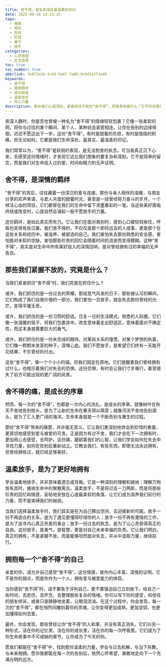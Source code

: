 ```yaml
---
title: 舍不得，是生命深处最温柔的印记
date: 2025-09-18 13:13:25
tags:
  - 情感
  - 成长
  - 告别
  - 珍惜
  - 勇气
  - 放手
categories:
  - 心灵感悟
  - 生活哲思
toc: true
toc_number: true
abbrlink: 7e8f2a1b-3c4d-5e6f-7a8b-9c0d1e2f3a4b
keywords:
  - 舍不得
  - 情感羁绊
  - 成长蜕变
  - 温柔放手
  - 内心力量
description: 那些我们心底深处，紧紧抓住不放的“舍不得”，究竟意味着什么？它不仅仅是告别时的不舍，更是我们对过往深情的眷恋，对当下美好的珍视，以及对未来未知的温柔抗拒。这篇文章将带你走进“舍不得”的内心世界，感受这份情感的重量与温度，并从中汲取成长的力量，学会如何温柔地放手，拥抱生命中每一个新的可能。
---
```


夜深人静时，你是否也曾被一种名为“舍不得”的情绪轻轻包裹？它像一张柔软的网，将你与过往的某个瞬间、某个人、某种状态紧密相连，让你在告别的边缘徘徊，迟迟不愿迈出下一步。这份“舍不得”，有时是甜蜜的负担，有时是隐隐的刺痛，但无论如何，它都是我们生命深处，最真实、最温柔的印记。

我们常常以为，“舍不得”是软弱的表现，是无法割舍的执念。可当我真正沉下心来，去感受这份情绪时，才发现它远比我们想象的要复杂和深刻。它不是简单的留恋，而是我们对生命投入过的爱、时间和精力的无声证明。

## 舍不得，是深情的羁绊

“舍不得”的背后，往往藏着一份深沉的爱与连接。那份与亲人相伴的温暖，与朋友分享的欢声笑语，与爱人共度的甜蜜时光，甚至是一段曾经努力奋斗的岁月，一个倾注心血的项目，它们都曾在我们的生命中留下浓墨重彩的一笔。当这些美好面临终结或改变时，心底自然会涌起一股不愿放手的力量。

这份羁绊，是如此真实而有力。它让我们在面对离别时，感到心口被轻轻揪住，呼吸也变得有些沉重。我们舍不得的，不仅仅是那个即将远去的人或事，更是那个在这些关系和经历中，被滋养、被塑造的自己。我们害怕失去那份熟悉的安全感，害怕面对未知的空缺，害怕那些珍贵的回忆会随着时间的流逝而变得模糊。这种“舍不得”，其实是对生命中所有美好投入的深情回响，是对曾经拥有过的幸福的无声告白。

## 那些我们紧握不放的，究竟是什么？

当我们紧紧抓住“舍不得”时，我们究竟在抓住什么？

或许，我们抓住的是一份过去的荣耀。那段意气风发的日子，那些被认可的瞬间，它们构成了我们自我价值的一部分。我们害怕一旦放手，就会失去那份曾经的光芒，变得平庸无奇。

或许，我们抓住的是一份习惯的舒适。日复一日的生活模式，熟悉的人际圈，它们像一张温暖的毯子，将我们包裹其中。改变意味着走出舒适区，意味着面对不确定性，而这本身就需要巨大的勇气。

或许，我们抓住的是一份未完成的期待。对某段关系的憧憬，对某个梦想的执着，它们像一颗颗未发芽的种子，深埋心底。我们不愿放手，是希望它们终有一天能开花结果，不负曾经的付出。

这些“舍不得”，像一个个小小的锚，将我们固定在原地。它们提醒着我们曾经拥有过什么，也暗示着我们对失去的恐惧。这份恐惧，有时会让我们寸步难行，甚至错失了前方可能出现的更广阔的风景。

## 舍不得的痛，是成长的序章

然而，每一次的“舍不得”，也都是一次内心的洗礼，是成长的序章。就像树叶在秋天不舍地告别枝头，是为了让新的生命在春天得以萌芽；就像河流不舍地告别源头，是为了汇入更广阔的海洋。生命本身就是一个不断告别与重生的过程。

那份“舍不得”带来的痛楚，并非毫无意义。它让我们更深刻地体会到珍惜的重量，更真切地感受到爱与被爱的可贵。正是因为有过不舍，我们才会在下一次拥有时，更加用心去感受，去呵护。这份痛，磨砺着我们的心智，让我们学会如何在失去中寻找力量，如何在告别后重新站立。它教会我们，有些东西，即使无法永远拥有，但曾经拥有过，就已经足够美好。

## 温柔放手，是为了更好地拥有

学会温柔地放手，并非意味着遗忘或背叛。它是一种深刻的理解和接纳：理解万物皆有其时，接纳生命中的聚散离合。温柔放手，不是将过去一刀两断，而是将那些珍贵的回忆和情感，妥帖地安放在心底最柔软的角落，让它们成为滋养我们前行的力量，而不是束缚我们的枷锁。

当我们选择温柔放手时，我们其实是在为自己腾出空间，去迎接新的可能。放手一份不再适合的关系，是为了遇见更懂得珍惜你的人；放手一份不再有激情的工作，是为了追寻内心真正热爱的事业；放手一份过去的执念，是为了让心灵获得真正的自由。这份放手，是勇气，是智慧，更是对自己未来幸福的负责。它让我们明白，真正的拥有，不是紧握不放，而是能够坦然面对失去，并从中汲取力量，继续前行。

## 拥抱每一个“舍不得”的自己

亲爱的你，请允许自己感受“舍不得”。这份情感，是你内心丰富、深情的证明。它不是你的弱点，而是你作为一个人，拥有爱与被爱能力的体现。

当你感到“舍不得”时，请不要急于评判自己，更不要强迫自己立刻放下。给自己一些时间，去悲伤，去怀念，去整理那些复杂的情绪。你可以写下你的感受，和信任的朋友倾诉，或者只是静静地坐着，让眼泪流淌。在这个过程中，你会发现，每一次的“舍不得”，都在悄然间雕刻着你的灵魂，让你变得更加成熟，更加坚韧，也更加懂得如何去爱。

最终，你会发现，那些曾经让你“舍不得”的人和事，并没有真正消失。它们以另一种形式，活在你的记忆里，活在你的成长里，活在你的每一次呼吸里。它们成为了你生命故事中不可或缺的章节，让你成为了今天的你。

愿我们都能在“舍不得”中，找到那份温柔的力量，学会与过去和解，与当下共舞，与未来相拥。愿你我都能在每一次的告别后，依然心怀希望，勇敢地走向下一个充满光明的远方。